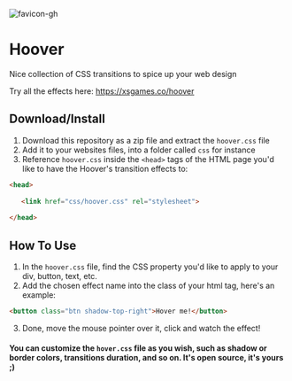 ![favicon-gh](https://user-images.githubusercontent.com/39766031/187017920-83420b57-3385-45a8-b8df-406202d2c12e.png)

# Hoover
Nice collection of CSS transitions to spice up your web design

Try all the effects here: https://xsgames.co/hoover


## Download/Install
1. Download this repository as a zip file and extract the `hoover.css` file
2. Add it to your websites files, into a folder called `css` for instance
3. Reference `hoover.css` inside the `<head>` tags of the HTML page you'd like to have the Hoover's transition effects to:
```html 
<head>
  
   <link href="css/hoover.css" rel="stylesheet">
  
</head>
``` 


## How To Use
1. In the `hoover.css` file, find the CSS property you'd like to apply to your div, button, text, etc.
2. Add the chosen effect name into the class of your html tag, here's an example:
```html
<button class="btn shadow-top-right">Hover me!</button>
```
3. Done, move the mouse pointer over it, click and watch the effect!

#### You can customize the `hover.css` file as you wish, such as shadow or border colors, transitions duration, and so on. It's open source, it's yours ;)
